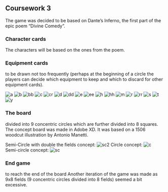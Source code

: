## Coursework 3

The game was decided to be based on Dante’s Inferno, the first part of the epic poem “Divine Comedy”. 

### Character cards
The characters will be based on the ones from the poem.

### Equipment cards
to be drawn not too frequently (perhaps at the beginning of a circle the players can decide which equipment to keep and which to discard for other equipment cards).

![a](/img/arrow.png)
![b](/img/bgl.png)
![bb](/img/block.png)
![c](/img/cf.png)
![cr](/img/cross.png)
![d](/img/demo.png)
![dd](/img/doppler.png)
![e](/img/extendedArm.png)
![ee](/img/eye.png)
![h](/img/halberd.png)
![hh](/img/hell.png)
![m](/img/magidem.png)
![r](/img/reflect.png)
![rr](/img/revive.png)
![s](/img/scythe.png)
![t](/img/time.png)
![y](/img/yamato.png)

### The board
divided into 9 concentric circles which are further divided into 8 squares. The concept board was made in Adobe XD. It was based on a 1506 woodcut illustration by Antonio Manetti.

Semi-Circle with double the fields concept:
![sc2](semiCircle2.png)
Circle concept:
![c](InfernoBoard1.png)
Semi-circle concept:
![sc](semiCircle.png)

### End game
to reach the end of the board
Another iteration of the game was made as 9x8 fields (9 concentric circles divided into 8 fields) seemed a bit excessive.
